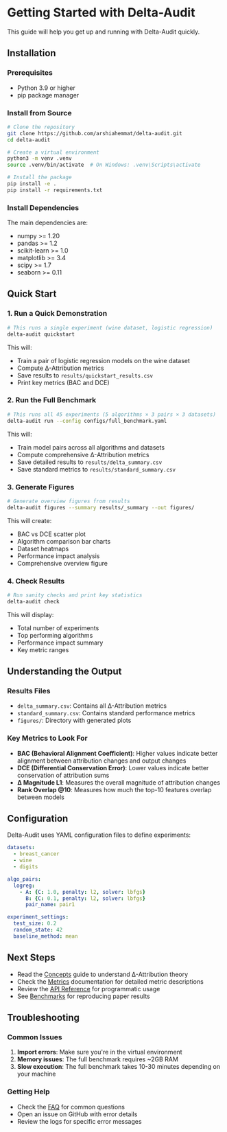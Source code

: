 # Getting Started with Delta-Audit

This guide will help you get up and running with Delta-Audit quickly.

## Installation

### Prerequisites

- Python 3.9 or higher
- pip package manager

### Install from Source

```bash
# Clone the repository
git clone https://github.com/arshiahemmat/delta-audit.git
cd delta-audit

# Create a virtual environment
python3 -m venv .venv
source .venv/bin/activate  # On Windows: .venv\Scripts\activate

# Install the package
pip install -e .
pip install -r requirements.txt
```

### Install Dependencies

The main dependencies are:
- numpy >= 1.20
- pandas >= 1.2
- scikit-learn >= 1.0
- matplotlib >= 3.4
- scipy >= 1.7
- seaborn >= 0.11

## Quick Start

### 1. Run a Quick Demonstration

```bash
# This runs a single experiment (wine dataset, logistic regression)
delta-audit quickstart
```

This will:
- Train a pair of logistic regression models on the wine dataset
- Compute Δ-Attribution metrics
- Save results to `results/quickstart_results.csv`
- Print key metrics (BAC and DCE)

### 2. Run the Full Benchmark

```bash
# This runs all 45 experiments (5 algorithms × 3 pairs × 3 datasets)
delta-audit run --config configs/full_benchmark.yaml
```

This will:
- Train model pairs across all algorithms and datasets
- Compute comprehensive Δ-Attribution metrics
- Save detailed results to `results/delta_summary.csv`
- Save standard metrics to `results/standard_summary.csv`

### 3. Generate Figures

```bash
# Generate overview figures from results
delta-audit figures --summary results/_summary --out figures/
```

This will create:
- BAC vs DCE scatter plot
- Algorithm comparison bar charts
- Dataset heatmaps
- Performance impact analysis
- Comprehensive overview figure

### 4. Check Results

```bash
# Run sanity checks and print key statistics
delta-audit check
```

This will display:
- Total number of experiments
- Top performing algorithms
- Performance impact summary
- Key metric ranges

## Understanding the Output

### Results Files

- `delta_summary.csv`: Contains all Δ-Attribution metrics
- `standard_summary.csv`: Contains standard performance metrics
- `figures/`: Directory with generated plots

### Key Metrics to Look For

- **BAC (Behavioral Alignment Coefficient)**: Higher values indicate better alignment between attribution changes and output changes
- **DCE (Differential Conservation Error)**: Lower values indicate better conservation of attribution sums
- **Δ Magnitude L1**: Measures the overall magnitude of attribution changes
- **Rank Overlap @10**: Measures how much the top-10 features overlap between models

## Configuration

Delta-Audit uses YAML configuration files to define experiments:

```yaml
datasets:
  - breast_cancer
  - wine
  - digits

algo_pairs:
  logreg:
    - A: {C: 1.0, penalty: l2, solver: lbfgs}
      B: {C: 0.1, penalty: l2, solver: lbfgs}
      pair_name: pair1

experiment_settings:
  test_size: 0.2
  random_state: 42
  baseline_method: mean
```

## Next Steps

- Read the [Concepts](concepts.md) guide to understand Δ-Attribution theory
- Check the [Metrics](metrics.md) documentation for detailed metric descriptions
- Review the [API Reference](api.md) for programmatic usage
- See [Benchmarks](benchmarks.md) for reproducing paper results

## Troubleshooting

### Common Issues

1. **Import errors**: Make sure you're in the virtual environment
2. **Memory issues**: The full benchmark requires ~2GB RAM
3. **Slow execution**: The full benchmark takes 10-30 minutes depending on your machine

### Getting Help

- Check the [FAQ](faq.md) for common questions
- Open an issue on GitHub with error details
- Review the logs for specific error messages 